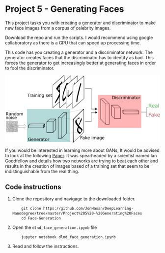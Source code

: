 # Project 5 - Generating Faces

This project tasks you with creating a generator and discriminator to make new face images from a corpus of celebrity images. 

Download the repo and run the scripts. I would recommend using google collaboratory as there is a GPU that can speed up processing time. 

This code has you creating a generator and a discriminator network. The generator creates faces that the discriminator has to identify as bad. This forces the generator to get increasingly better at generating faces in order to fool the discriminator. 

![image](GANs.png)

If you would be interested in learning more about GANs, It would be advised to look at the following [Paper](https://arxiv.org/pdf/1406.2661.pdf). It was spearheaded by a scientist named Ian Goodfellow and details how two networks are trying to beat each other and results in the creation of images based of a training set that seem to be indistinguishable from the real thing. 

## Code instructions

1. Clone the repository and navigage to the downloaded folder.
	```
		git clone https://github.com/JonHasan/DeepLearning-Nanodegree/tree/master/Project%205%20-%20Generating%20Faces
		cd Face-Generation
	```
2. Open the `dlnd_face_generation.ipynb` file
	```
		jupyter notebook dlnd_face_generation.ipynb
	```
3. Read and follow the instructions. 
